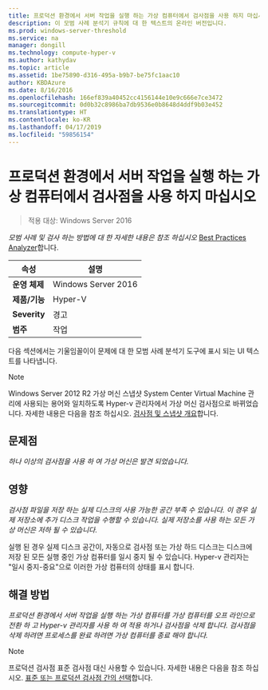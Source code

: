 ```yaml
---
title: 프로덕션 환경에서 서버 작업을 실행 하는 가상 컴퓨터에서 검사점을 사용 하지 마십시오
description: 이 모범 사례 분석기 규칙에 대 한 텍스트의 온라인 버전입니다.
ms.prod: windows-server-threshold
ms.service: na
manager: dongill
ms.technology: compute-hyper-v
ms.author: kathydav
ms.topic: article
ms.assetid: 1be75890-d316-495a-b9b7-be75fc1aac10
author: KBDAzure
ms.date: 8/16/2016
ms.openlocfilehash: 166ef839a40452cc4156144e10e9c666e7ce3472
ms.sourcegitcommit: 0d0b32c8986ba7db9536e0b8648d4ddf9b03e452
ms.translationtype: HT
ms.contentlocale: ko-KR
ms.lasthandoff: 04/17/2019
ms.locfileid: "59856154"
---
```

# <a name="avoid-using-checkpoints-on-a-virtual-machine-that-runs-a-server-workload-in-a-production-environment"></a>프로덕션 환경에서 서버 작업을 실행 하는 가상 컴퓨터에서 검사점을 사용 하지 마십시오

>적용 대상: Windows Server 2016


  
*모범 사례 및 검사 하는 방법에 대 한 자세한 내용은 참조 하십시오* [Best Practices Analyzer](https://go.microsoft.com/fwlink/?LinkId=122786)합니다.  
  
|속성|설명|  
|-|-|  
|**운영 체제**|Windows Server 2016|  
|**제품/기능**|Hyper-V|  
|**Severity**|경고|  
|**범주**|작업|  

다음 섹션에서는 기울임꼴이이 문제에 대 한 모범 사례 분석기 도구에 표시 되는 UI 텍스트를 나타냅니다.

> [!NOTE]  
> Windows Server 2012 R2 가상 머신 스냅샷 System Center Virtual Machine 관리에 사용되는 용어와 일치하도록 Hyper-v 관리자에서 가상 머신 검사점으로 바뀌었습니다. 자세한 내용은 다음을 참조 하십시오. [검사점 및 스냅샷 개요](https://technet.microsoft.com/library/dn818483.aspx)합니다.  
  
## <a name="issue"></a>문제점  
  
*하나 이상의 검사점을 사용 하 여 가상 머신은 발견 되었습니다.*  
  
## <a name="impact"></a>영향  
  
*검사점 파일을 저장 하는 실제 디스크의 사용 가능한 공간 부족 수 있습니다. 이 경우 실제 저장소에 추가 디스크 작업을 수행할 수 있습니다. 실제 저장소를 사용 하는 모든 가상 머신은 저하 될 수 있습니다.*  
  
실행 된 경우 실제 디스크 공간이, 자동으로 검사점 또는 가상 하드 디스크는 디스크에 저장 된 모든 실행 중인 가상 컴퓨터를 일시 중지 될 수 있습니다. Hyper-v 관리자는 "일시 중지-중요"으로 이러한 가상 컴퓨터의 상태를 표시 합니다.  
  
## <a name="resolution"></a>해결 방법  
  
*프로덕션 환경에서 서버 작업을 실행 하는 가상 컴퓨터를 가상 컴퓨터를 오프 라인으로 전환 하 고 Hyper-v 관리자를 사용 하 여 적용 하거나 검사점을 삭제 합니다. 검사점을 삭제 하려면 프로세스를 완료 하려면 가상 컴퓨터를 종료 해야 합니다.*  
  
> [!NOTE]  
> 프로덕션 검사점 표준 검사점 대신 사용할 수 있습니다. 자세한 내용은 다음을 참조 하십시오. [표준 또는 프로덕션 검사점 간의 선택](../manage/Choose-between-standard-or-production-checkpoints-in-Hyper-V.md)합니다.  
  



